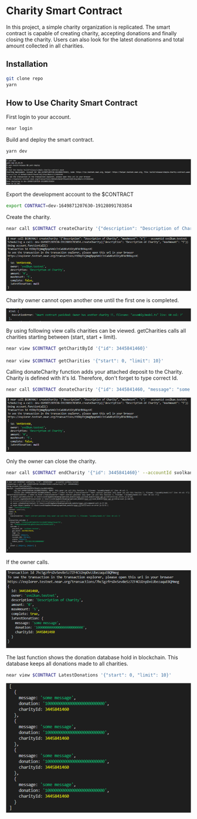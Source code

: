 # Charity Smart Contract

In this project, a simple charity organization is replicated. The smart contract is capable of creating charity, accepting donations and finally closing the charity. Users can also look for the latest donationns and total amount collected in all charities.

## Installation

```bash
git clone repo
yarn
```

## How to Use Charity Smart Contract

First login to your account.

```bash
near login
```

Build and deploy the smart contract.

```bash
yarn dev
```
![yarn dev call](./figures/yarn_dev_call.png)

Export the development account to the $CONTRACT

```bash
export CONTRACT=dev-1649871207630-19128091783854
```

Create the charity.

```bash
near call $CONTRACT createCharity '{"description": "Description of Charity", "maxAmount": "5"}' --accountId svolkan.testnet
```

![Create Charity](./figures/createCharity.png)

Charity owner cannot open another one until the first one is completed.

![Owner Has Another Charity](./figures/ownerAnotherCharity.png)

By using following view calls charities can be viewed. getCharities calls all charities starting between (start, start + limit).

```bash
near view $CONTRACT getCharitById '{"id": 3445841460}'

near view $CONTRACT getCharities '{"start": 0, "limit": 10}'
```

Calling donateCharity function adds your attached deposit to the Charity. Charity is defined with it's Id. Therefore, don't forget to type correct Id.

```bash
near call $CONTRACT donateCharity '{"id": 3445841460, "message": "some message"}' --accountId svolkan.testnet --deposit 1
```

![Donate Charity](./figures/createCharity.png)


Only the owner can close the charity.

```bash
near call $CONTRACT endCharity '{"id": 3445841460}' --accountId svolkan1.testnet
```

![Try To Close The Charity](./figures/endCharityNotOwner.png)

If the owner calls.

![Close The Charity](./figures/endCharityOwner.png)

The last function shows the donation database hold in blockchain. This database keeps all donations made to all charities.

```bash
near view $CONTRACT LatestDonations '{"start": 0, "limit": 10}'
```

![Donations](./figures/donations.png)
